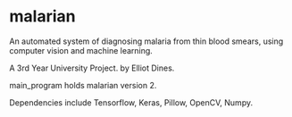 # malarian

An automated system of diagnosing malaria from thin blood smears, using computer vision and machine learning. 

A 3rd Year University Project. 
by
Elliot Dines.

main_program holds malarian version 2. 

Dependencies include Tensorflow, Keras, Pillow, OpenCV, Numpy.
